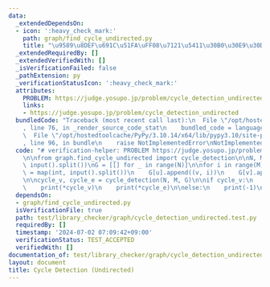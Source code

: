 ```yaml
---
data:
  _extendedDependsOn:
  - icon: ':heavy_check_mark:'
    path: graph/find_cycle_undirected.py
    title: "\u9589\u8DEF\u691C\u51FA\uFF08\u7121\u5411\u30B0\u30E9\u30D5\uFF09"
  _extendedRequiredBy: []
  _extendedVerifiedWith: []
  _isVerificationFailed: false
  _pathExtension: py
  _verificationStatusIcon: ':heavy_check_mark:'
  attributes:
    PROBLEM: https://judge.yosupo.jp/problem/cycle_detection_undirected
    links:
    - https://judge.yosupo.jp/problem/cycle_detection_undirected
  bundledCode: "Traceback (most recent call last):\n  File \"/opt/hostedtoolcache/PyPy/3.10.14/x64/lib/pypy3.10/site-packages/onlinejudge_verify/documentation/build.py\"\
    , line 76, in _render_source_code_stat\n    bundled_code = language.bundle(\n\
    \  File \"/opt/hostedtoolcache/PyPy/3.10.14/x64/lib/pypy3.10/site-packages/onlinejudge_verify/languages/python.py\"\
    , line 96, in bundle\n    raise NotImplementedError\nNotImplementedError\n"
  code: "# verification-helper: PROBLEM https://judge.yosupo.jp/problem/cycle_detection_undirected\n\
    \n\nfrom graph.find_cycle_undirected import cycle_detection\n\nN, M = map(int,\
    \ input().split())\nG = [[] for _ in range(N)]\n\nfor i in range(M):\n    u, v\
    \ = map(int, input().split())\n    G[u].append((v, i))\n    G[v].append((u, i))\n\
    \n\ncycle_v, cycle_e = cycle_detection(N, M, G)\n\nif cycle_v:\n    print(len(cycle_v))\n\
    \    print(*cycle_v)\n    print(*cycle_e)\n\nelse:\n    print(-1)\n"
  dependsOn:
  - graph/find_cycle_undirected.py
  isVerificationFile: true
  path: test/library_checker/graph/cycle_detection_undirected.test.py
  requiredBy: []
  timestamp: '2024-07-02 07:09:42+09:00'
  verificationStatus: TEST_ACCEPTED
  verifiedWith: []
documentation_of: test/library_checker/graph/cycle_detection_undirected.test.py
layout: document
title: Cycle Detection (Undirected)
---
```


